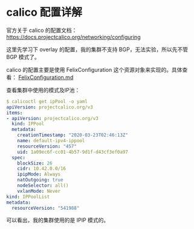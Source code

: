 # calico 配置详解

官方关于 calico 的配置文档：https://docs.projectcalico.org/networking/configuring

这里先学习下 overlay 的配置，我的集群不支持 BGP，无法实验，所以先不管 BGP 模式了。

calico 的配置主要是使用 FelixConfiguration 这个资源对象来实现的。具体查看： [FelixConfiguration.md](资源对象/FelixConfiguration.md) 

查看集群中使用的模式及IP池：

```yaml
$ calicoctl get ipPool -o yaml
apiVersion: projectcalico.org/v3
items:
- apiVersion: projectcalico.org/v3
  kind: IPPool
  metadata:
    creationTimestamp: "2020-03-23T02:46:13Z"
    name: default-ipv4-ippool
    resourceVersion: "457"
    uid: 1a09ec6f-cc01-4b57-9d1f-d43cf3ef0a97
  spec:
    blockSize: 26
    cidr: 10.42.0.0/16
    ipipMode: Always
    natOutgoing: true
    nodeSelector: all()
    vxlanMode: Never
kind: IPPoolList
metadata:
  resourceVersion: "541988"
```

可以看出，我的集群使用的是 IPIP 模式的。

